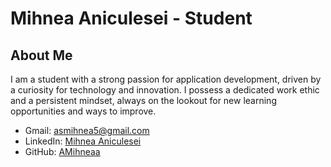 # Mihnea Aniculesei - Student

## About Me

I am a student with a strong passion for  application development, driven by a curiosity for technology and innovation. I possess a dedicated work ethic and a persistent mindset, always on the lookout for new learning opportunities and ways to improve.

- Gmail: asmihnea5@gmail.com
- LinkedIn: [Mihnea Aniculesei](LINKEDIN_PROFILE_URL)
- GitHub: [AMihneaa](GITHUB_PROFILE_URL)
